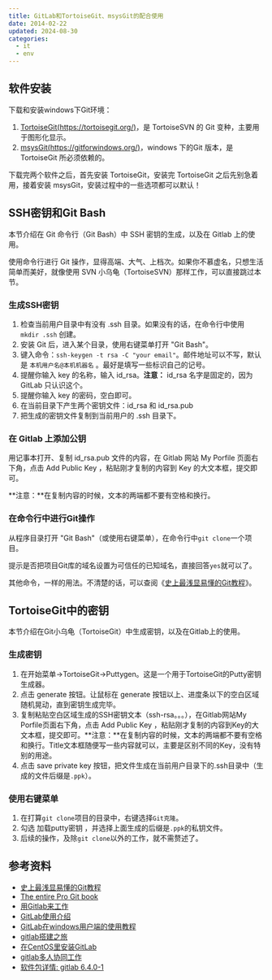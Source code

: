 ```yaml
---
title: GitLab和TortoiseGit、msysGit的配合使用
date: 2014-02-22
updated: 2024-08-30
categories:
  - it
  - env
---
```


## 软件安装 ##

下载和安装windows下Git环境：

1. [TortoiseGit(https://tortoisegit.org/)](https://tortoisegit.org/download/)，是 TortoiseSVN 的 Git 变种，主要用于图形化显示。
2. [msysGit(https://gitforwindows.org/)](https://gitforwindows.org/)，windows 下的Git 版本，是 TortoiseGit 所必须依赖的。

下载完两个软件之后，首先安装 TortoiseGit，安装完 TortoiseGit 之后先别急着用，接着安装 msysGit，安装过程中的一些选项都可以默认！

## SSH密钥和Git Bash ##

本节介绍在 Git 命令行（Git Bash）中 SSH 密钥的生成，以及在 Gitlab 上的使用。

使用命令行进行 Git 操作，显得高端、大气、上档次。如果你不慕虚名，只想生活简单而美好，就像使用 SVN 小乌龟（TortoiseSVN）那样工作，可以直接跳过本节。

### 生成SSH密钥 ###

1. 检查当前用户目录中有没有 .ssh 目录。如果没有的话，在命令行中使用 `mkdir .ssh` 创建。
2. 安装 Git 后，进入某个目录，使用右键菜单打开 "Git Bash"。
3. 键入命令：`ssh-keygen -t rsa -C "your email"`。邮件地址可以不写，默认是 `本机用户名@本机机器名` 。最好是填写一些标识自己的记号。
4. 提醒你输入 key 的名称，输入 id_rsa。**注意：** id_rsa 名字是固定的，因为 GitLab 只认识这个。
5. 提醒你输入 key 的密码，空白即可。
6. 在当前目录下产生两个密钥文件：id_rsa 和 id_rsa.pub
7. 把生成的密钥文件复制到当前用户的 .ssh 目录下。

### 在 Gitlab 上添加公钥 ###

用记事本打开、复制 id_rsa.pub 文件的内容，在 Gitlab 网站 My Porfile 页面右下角，点击 Add Public Key ，粘贴刚才复制的内容到 Key 的大文本框，提交即可。

**注意：**在复制内容的时候，文本的两端都不要有空格和换行。

### 在命令行中进行Git操作 ###

从程序目录打开 "Git Bash"（或使用右键菜单），在命令行中`git clone`一个项目。

提示是否把项目Git库的域名设置为可信任的已知域名，直接回答`yes`就可以了。

其他命令，一样的用法。不清楚的话，可以查阅《[史上最浅显易懂的Git教程](http://www.liaoxuefeng.com/wiki/0013739516305929606dd18361248578c67b8067c8c017b000)》。

## TortoiseGit中的密钥 ##

本节介绍在Git小乌龟（TortoiseGit）中生成密钥，以及在Gitlab上的使用。

### 生成密钥 ###

1. 在开始菜单->TortoiseGit->Puttygen。这是一个用于TortoiseGit的Putty密钥生成器。
2. 点击 generate 按钮。让鼠标在 generate 按钮以上、进度条以下的空白区域随机晃动，直到密钥生成完毕。
3. 复制粘贴空白区域生成的SSH密钥文本（ssh-rsa。。。），在Gitlab网站My Porfile页面右下角，点击 Add Public Key ，粘贴刚才复制的内容到Key的大文本框，提交即可。**注意：**在复制内容的时候，文本的两端都不要有空格和换行。Title文本框随便写一些内容就可以，主要是区别不同的Key，没有特别的用途。
4. 点击 save private key 按钮，把文件生成在当前用户目录下的.ssh目录中（生成的文件后缀是`.ppk`）。

### 使用右键菜单 ###

1. 在打算`git clone`项目的目录中，右键选择`Git克隆`。
2. 勾选 加载putty密钥 ，并选择上面生成的后缀是`.ppk`的私钥文件。
3. 后续的操作，及除`git clone`以外的工作，就不需赘述了。

## 参考资料 ##

- [史上最浅显易懂的Git教程](http://www.liaoxuefeng.com/wiki/0013739516305929606dd18361248578c67b8067c8c017b000)
- [The entire Pro Git book](http://git-scm.com/book/zh)
- [用Gitlab来工作](http://feiyang.me/2013/03/work-with-gitlab/)
- [GitLab使用介绍](http://www.docin.com/p-596784591.html)
- [GitLab在windows用户端的使用教程](http://blog.csdn.net/bluesky8640/article/details/8171104)
- [gitlab搭建之旅](http://www.cnblogs.com/lenolix/archive/2013/02/06/2906466.html)
- [在CentOS里安装GitLab](http://www.linuxidc.com/Linux/2013-05/85184.htm)
- [gitlab多人协同工作](http://herry2013git.blog.163.com/blog/static/219568011201341111240751/)
- [软件包详情: gitlab 6.4.0-1](https://aur.archlinux.org/packages/gitlab/?setlang=zh_CN)
